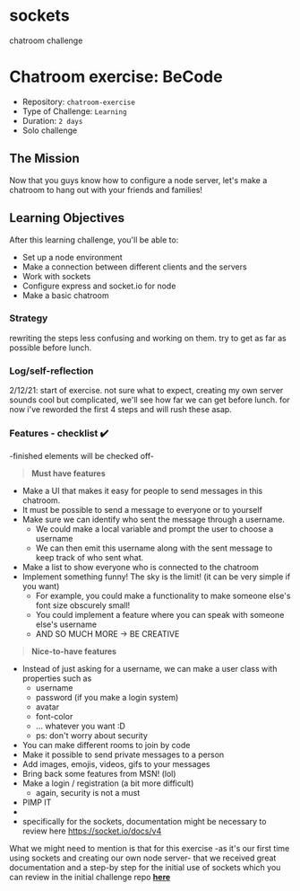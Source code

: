 # sockets
chatroom challenge

# Chatroom exercise: BeCode
- Repository: `chatroom-exercise`
- Type of Challenge: `Learning`
- Duration: `2 days`
- Solo challenge


## The Mission

Now that you guys know how to configure a node server, let's make a chatroom to hang out with your friends and families!


## Learning Objectives 
After this learning challenge, you'll be able to:
- Set up a node environment
- Make a connection between different clients and the servers
- Work with sockets
- Configure express and socket.io for node
- Make a basic chatroom

### Strategy
rewriting the steps less confusing and working on them. 
try to get as far as possible before lunch. 

### Log/self-reflection
2/12/21: start of exercise. not sure what to expect, creating my own server sounds cool but complicated, we'll see how far we can get before lunch. for now i've reworded the first 4 steps and will rush these asap. 


### Features - checklist :heavy_check_mark:
-finished elements will be checked off-
>__Must have features__
- Make a UI that makes it easy for people to send messages in this chatroom.
- It must be possible to send a message to everyone or to yourself
- Make sure we can identify who sent the message through a username.
    - We could make a local variable and prompt the user to choose a username
    - We can then emit this username along with the sent message to keep track of who sent what.
- Make a list to show everyone who is connected to the chatroom
- Implement something funny! The sky is the limit! (it can be very simple if you want)
    - For example, you could make a functionality to make someone else's font size obscurely small!
    - You could implement a feature where you can speak with someone else's username
    - AND SO MUCH MORE -> BE CREATIVE


>__Nice-to-have features__
- Instead of just asking for a username, we can make a user class with properties such as
    - username
    - password (if you make a login system)
    - avatar
    - font-color
    - ... whatever you want :D
    - ps: don't worry about security
- You can make different rooms to join by code
- Make it possible to send private messages to a person
- Add images, emojis, videos, gifs to your messages
- Bring back some features from MSN! (lol)
- Make a login / registration (a bit more difficult)
    - again, security is not a must
- PIMP IT
- 
- specifically for the sockets, documentation might be necessary to review here https://socket.io/docs/v4 

What we might need to mention is that for this exercise -as it's our first time using sockets and creating our own node server-  that we received great documentation and a step-by step for the initial use of sockets which you can review in the initial challenge repo [__here__](https://github.com/becodeorg/ANT-Lamarr-5.34/tree/main/2.The-Hill/js/sockets)
